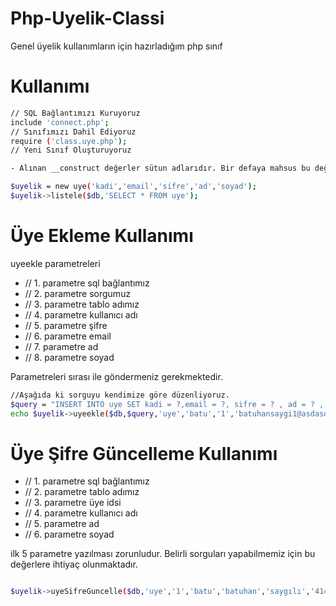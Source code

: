 # Php-Uyelik-Classi

Genel üyelik kullanımların için hazırladığım php sınıf

# Kullanımı



```sh
// SQL Bağlantımızı Kuruyoruz
include 'connect.php';
// Sınıfımızı Dahil Ediyoruz
require ('class.uye.php');
// Yeni Sınıf Oluşturuyoruz

- Alınan __construct değerler sütun adlarıdır. Bir defaya mahsus bu değerleri sırasıyla gönderdiğimiz de tekrardan yazmamıza gerekyoktur.

$uyelik = new uye('kadi','email','sifre','ad','soyad');
$uyelik->listele($db,'SELECT * FROM uye');
```
# Üye Ekleme Kullanımı
uyeekle parametreleri
- // 1. parametre sql bağlantımız
- // 2. parametre sorgumuz
- // 3. parametre tablo adımız
- // 4. parametre kullanıcı adı
- // 5. parametre şifre
- // 6. parametre email
- // 7. parametre ad
- // 8. parametre soyad

Parametreleri sırası ile göndermeniz gerekmektedir.

```sh
//Aşağıda ki sorguyu kendimize göre düzenliyoruz.
$query = "INSERT INTO uye SET kadi = ?,email = ?, sifre = ? , ad = ? , soyad= ?";
echo $uyelik->uyeekle($db,$query,'uye','batu','1','batuhansaygi1@asdasd.com','batuhan','saygılı');
```

# Üye Şifre Güncelleme Kullanımı

- // 1. parametre sql bağlantımız
- // 2. parametre tablo adımız
- // 3. parametre üye idsi
- // 4. parametre kullanıcı adı
- // 5. parametre ad
- // 6. parametre soyad

ilk 5 parametre yazılması zorunludur. Belirli sorguları yapabilmemiz için bu değerlere ihtiyaç olunmaktadır.

```sh

$uyelik->uyeSifreGuncelle($db,'uye','1','batu','batuhan','saygılı','414623');

```